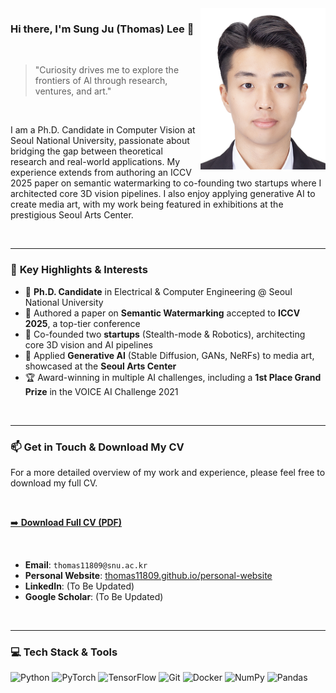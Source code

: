 <img src="https://github.com/thomas11809/thomas11809/blob/master/SungJuLee.jpg?raw=true" alt="Sung Ju Lee Profile Picture" width="200" align="right">

### Hi there, I'm Sung Ju (Thomas) Lee 👋

<br>

> "Curiosity drives me to explore the frontiers of Al through research, ventures, and art."

<br>

I am a Ph.D. Candidate in Computer Vision at Seoul National University, passionate about bridging the gap between theoretical research and real-world applications. My experience extends from authoring an ICCV 2025 paper on semantic watermarking to co-founding two startups where I architected core 3D vision pipelines. I also enjoy applying generative AI to create media art, with my work being featured in exhibitions at the prestigious Seoul Arts Center.

<br>

---

### 🔭 **Key Highlights & Interests**

* 🧠 **Ph.D. Candidate** in Electrical & Computer Engineering @ Seoul National University
* 📄 Authored a paper on **Semantic Watermarking** accepted to **ICCV 2025**, a top-tier conference
* 🚀 Co-founded two **startups** (Stealth-mode & Robotics), architecting core 3D vision and AI pipelines
* 🎨 Applied **Generative AI** (Stable Diffusion, GANs, NeRFs) to media art, showcased at the **Seoul Arts Center**
* 🏆 Award-winning in multiple AI challenges, including a **1st Place Grand Prize** in the VOICE AI Challenge 2021

<br>

---

### 📫 **Get in Touch & Download My CV**

For a more detailed overview of my work and experience, please feel free to download my full CV.

<br>

[➡️ **Download Full CV (PDF)**](https://drive.google.com/file/d/14s35yykLjipeHxleaqw3K_7wxWEuxSoq/view?usp=drive_link)

<br>

* **Email**: `thomas11809@snu.ac.kr`
* **Personal Website**: [thomas11809.github.io/personal-website](https://thomas11809.github.io/personal-website)
* **LinkedIn**: (To Be Updated)
* **Google Scholar**: (To Be Updated)

<br>

---

### 💻 **Tech Stack & Tools**

![Python](https://img.shields.io/badge/Python-3776AB?style=for-the-badge&logo=python&logoColor=white)
![PyTorch](https://img.shields.io/badge/PyTorch-EE4C2C?style=for-the-badge&logo=pytorch&logoColor=white)
![TensorFlow](https://img.shields.io/badge/TensorFlow-FF6F00?style=for-the-badge&logo=tensorflow&logoColor=white)
![Git](https://img.shields.io/badge/Git-F05032?style=for-the-badge&logo=git&logoColor=white)
![Docker](https://img.shields.io/badge/Docker-2496ED?style=for-the-badge&logo=docker&logoColor=white)
![NumPy](https://img.shields.io/badge/Numpy-013243?style=for-the-badge&logo=numpy&logoColor=white)
![Pandas](https://img.shields.io/badge/Pandas-150458?style=for-the-badge&logo=pandas&logoColor=white)
